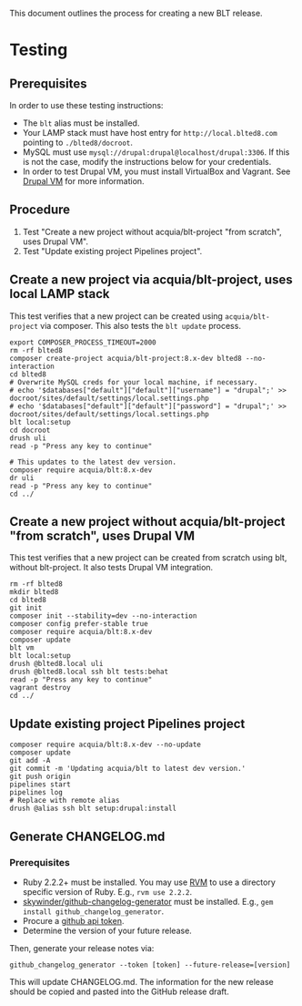 This document outlines the process for creating a new BLT release.

# Testing

## Prerequisites

In order to use these testing instructions:

* The `blt` alias must be installed.
* Your LAMP stack must have host entry for `http://local.blted8.com` pointing to `./blted8/docroot`.
* MySQL must use `mysql://drupal:drupal@localhost/drupal:3306`. If this is not the case, modify the instructions below for your credentials.
* In order to test Drupal VM, you must install VirtualBox and Vagrant. See [Drupal VM](https://github.com/geerlingguy/drupal-vm#quick-start-guide) for more information.

## Procedure

1. Test "Create a new project without acquia/blt-project "from scratch", uses Drupal VM".
1. Test "Update existing project Pipelines project".

## Create a new project via acquia/blt-project, uses local LAMP stack

This test verifies that a new project can be created using `acquia/blt-project` via composer. This also tests the `blt update` process.

    export COMPOSER_PROCESS_TIMEOUT=2000
    rm -rf blted8
    composer create-project acquia/blt-project:8.x-dev blted8 --no-interaction
    cd blted8
    # Overwrite MySQL creds for your local machine, if necessary.
    # echo '$databases["default"]["default"]["username"] = "drupal";' >> docroot/sites/default/settings/local.settings.php
    # echo '$databases["default"]["default"]["password"] = "drupal";' >> docroot/sites/default/settings/local.settings.php
    blt local:setup
    cd docroot
    drush uli
    read -p "Press any key to continue"

    # This updates to the latest dev version.
    composer require acquia/blt:8.x-dev
    dr uli
    read -p "Press any key to continue"
    cd ../

## Create a new project without acquia/blt-project "from scratch", uses Drupal VM

This test verifies that a new project can be created from scratch using blt, without blt-project. It also tests Drupal VM integration.

    rm -rf blted8
    mkdir blted8
    cd blted8
    git init
    composer init --stability=dev --no-interaction
    composer config prefer-stable true
    composer require acquia/blt:8.x-dev
    composer update
    blt vm
    blt local:setup
    drush @blted8.local uli
    drush @blted8.local ssh blt tests:behat
    read -p "Press any key to continue"
    vagrant destroy
    cd ../


## Update existing project Pipelines project

    composer require acquia/blt:8.x-dev --no-update
    composer update
    git add -A
    git commit -m 'Updating acquia/blt to latest dev version.'
    git push origin
    pipelines start
    pipelines log
    # Replace with remote alias
    drush @alias ssh blt setup:drupal:install
    

## Generate CHANGELOG.md

### Prerequisites

* Ruby 2.2.2+ must be installed. You may use [RVM](https://rvm.io/rvm/install) to use a directory specific version of Ruby. E.g., `rvm use 2.2.2`.
* [skywinder/github-changelog-generator](https://github.com/skywinder/github-changelog-generator) must be installed. E.g., `gem install github_changelog_generator`.
* Procure a [github api token](https://github.com/skywinder/github-changelog-generator#github-token).
* Determine the version of your future release.

Then, generate your release notes via:

    github_changelog_generator --token [token] --future-release=[version]

This will update CHANGELOG.md. The information for the new release should be copied and pasted into the GitHub release draft.


